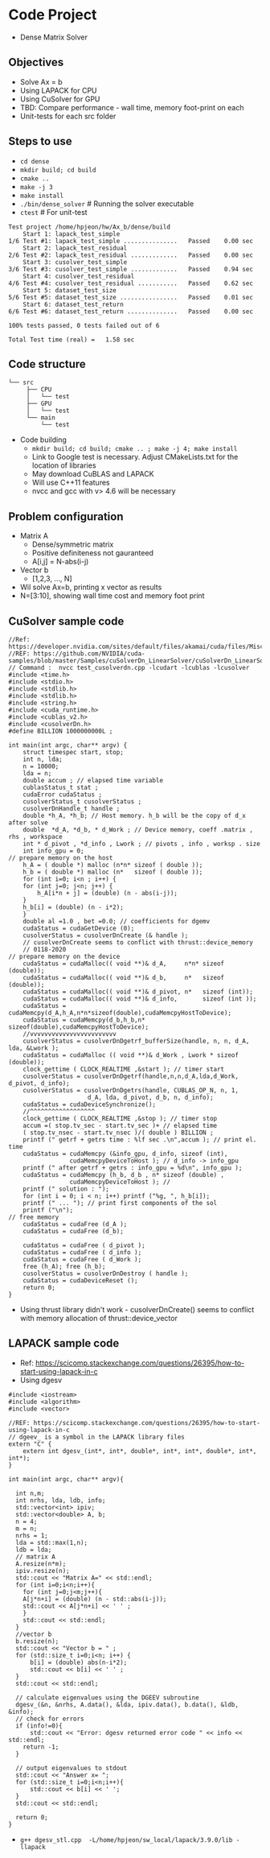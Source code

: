 # Code Project
- Dense Matrix Solver

## Objectives
- Solve Ax = b
- Using LAPACK for CPU
- Using CuSolver for GPU
- TBD: Compare performance - wall time, memory foot-print on each
- Unit-tests for each src folder

## Steps to use
- `cd dense`
- `mkdir build; cd build`
- `cmake ..`
- `make -j 3`
- `make install`
- `./bin/dense_solver` # Running the solver executable
- `ctest` # For unit-test
```
Test project /home/hpjeon/hw/Ax_b/dense/build
    Start 1: lapack_test_simple
1/6 Test #1: lapack_test_simple ...............   Passed    0.00 sec
    Start 2: lapack_test_residual
2/6 Test #2: lapack_test_residual .............   Passed    0.00 sec
    Start 3: cusolver_test_simple
3/6 Test #3: cusolver_test_simple .............   Passed    0.94 sec
    Start 4: cusolver_test_residual
4/6 Test #4: cusolver_test_residual ...........   Passed    0.62 sec
    Start 5: dataset_test_size
5/6 Test #5: dataset_test_size ................   Passed    0.01 sec
    Start 6: dataset_test_return
6/6 Test #6: dataset_test_return ..............   Passed    0.00 sec

100% tests passed, 0 tests failed out of 6

Total Test time (real) =   1.58 sec
```

## Code structure
```
└── src
     ├── CPU
     │   └── test
     ├── GPU
     │   └── test
     └── main
         └── test
```
- Code building
  - `mkdir build; cd build; cmake .. ; make -j 4; make install`
  - Link to Google test is necessary. Adjust CMakeLists.txt for the location of libraries
  - May download CuBLAS and LAPACK
  - Will use C++11 features
  - nvcc and gcc with v> 4.6 will be necessary

## Problem configuration
- Matrix A
  - Dense/symmetric matrix
  - Positive definiteness not gauranteed
  - A[i,j] = N-abs(i-j)
- Vector b
  - [1,2,3, ..., N]
- Wil solve Ax=b, printing x vector as results
- N=[3:10], showing wall time cost and memory foot print

## CuSolver sample code
```
//Ref: https://developer.nvidia.com/sites/default/files/akamai/cuda/files/Misc/mygpu.pdf
//REF: https://github.com/NVIDIA/cuda-samples/blob/master/Samples/cuSolverDn_LinearSolver/cuSolverDn_LinearSolver.cpp
// Command :  nvcc test_cusolverdn.cpp -lcudart -lcublas -lcusolver
#include <time.h>
#include <stdio.h>
#include <stdlib.h>
#include <stdlib.h>
#include <string.h>
#include <cuda_runtime.h>
#include <cublas_v2.h>
#include <cusolverDn.h>
#define BILLION 1000000000L ;

int main(int argc, char** argv) {
    struct timespec start, stop;
    int n, lda;
    n = 10000;
    lda = n;
    double accum ; // elapsed time variable
    cublasStatus_t stat ;
    cudaError cudaStatus ;
    cusolverStatus_t cusolverStatus ;
    cusolverDnHandle_t handle ;
    double *h_A, *h_b; // Host memory. h_b will be the copy of d_x after solve
    double  *d_A, *d_b, * d_Work ; // Device memory, coeff .matrix , rhs , workspace
    int * d_pivot , *d_info , Lwork ; // pivots , info , worksp . size
    int info_gpu = 0;
// prepare memory on the host
    h_A = ( double *) malloc (n*n* sizeof ( double ));
    h_b = ( double *) malloc (n*   sizeof ( double ));
    for (int i=0; i<n ; i++) {
	for (int j=0; j<n; j++) {
	    h_A[i*n + j] = (double) (n - abs(i-j));
	}
	h_b[i] = (double) (n - i*2);
    }
    double al =1.0 , bet =0.0; // coefficients for dgemv
    cudaStatus = cudaGetDevice (0);
    cusolverStatus = cusolverDnCreate (& handle );
    // cusolverDnCreate seems to conflict with thrust::device_memory
    // 0118-2020 
// prepare memory on the device
    cudaStatus = cudaMalloc(( void **)& d_A,     n*n* sizeof (double));
    cudaStatus = cudaMalloc(( void **)& d_b,     n*   sizeof (double));
    cudaStatus = cudaMalloc(( void **)& d_pivot, n*   sizeof (int));
    cudaStatus = cudaMalloc(( void **)& d_info,       sizeof (int ));
    cudaStatus = cudaMemcpy(d_A,h_A,n*n*sizeof(double),cudaMemcpyHostToDevice); 
    cudaStatus = cudaMemcpy(d_b,h_b,n*  sizeof(double),cudaMemcpyHostToDevice);
    //vvvvvvvvvvvvvvvvvvvvvvvv
    cusolverStatus = cusolverDnDgetrf_bufferSize(handle, n, n, d_A, lda, &Lwork ); 
    cudaStatus = cudaMalloc (( void **)& d_Work , Lwork * sizeof (double));
    clock_gettime ( CLOCK_REALTIME ,&start ); // timer start
    cusolverStatus = cusolverDnDgetrf(handle,n,n,d_A,lda,d_Work, d_pivot, d_info);
    cusolverStatus = cusolverDnDgetrs(handle, CUBLAS_OP_N, n, 1,
				      d_A, lda, d_pivot, d_b, n, d_info);
    cudaStatus = cudaDeviceSynchronize();
    //^^^^^^^^^^^^^^^^^^
    clock_gettime ( CLOCK_REALTIME ,&stop ); // timer stop
    accum =( stop.tv_sec - start.tv_sec )+ // elapsed time
	( stop.tv_nsec - start.tv_nsec )/( double ) BILLION ;
    printf (" getrf + getrs time : %lf sec .\n",accum ); // print el. time
    cudaStatus = cudaMemcpy (&info_gpu, d_info, sizeof (int),
			     cudaMemcpyDeviceToHost ); // d_info -> info_gpu
    printf (" after getrf + getrs : info_gpu = %d\n", info_gpu );
    cudaStatus = cudaMemcpy (h_b, d_b , n* sizeof (double) ,
			     cudaMemcpyDeviceToHost ); // 
    printf (" solution : ");
    for (int i = 0; i < n; i++) printf ("%g, ", h_b[i]);
    printf (" ... "); // print first components of the sol
    printf ("\n");
// free memory
    cudaStatus = cudaFree (d_A );
    cudaStatus = cudaFree (d_b);

    cudaStatus = cudaFree ( d_pivot );
    cudaStatus = cudaFree ( d_info );
    cudaStatus = cudaFree ( d_Work );
    free (h_A); free (h_b); 
    cusolverStatus = cusolverDnDestroy ( handle );
    cudaStatus = cudaDeviceReset ();
    return 0;
}
```
- Using thrust library didn't work - cusolverDnCreate() seems to conflict with memory allocation of thrust::device_vector

## LAPACK sample code
- Ref: https://scicomp.stackexchange.com/questions/26395/how-to-start-using-lapack-in-c
- Using dgesv

```
#include <iostream>
#include <algorithm>
#include <vector>

//REF: https://scicomp.stackexchange.com/questions/26395/how-to-start-using-lapack-in-c
// dgeev_ is a symbol in the LAPACK library files
extern "C" {
    extern int dgesv_(int*, int*, double*, int*, int*, double*, int*, int*);
}

int main(int argc, char** argv){

  int n,m;
  int nrhs, lda, ldb, info;
  std::vector<int> ipiv;
  std::vector<double> A, b;
  n = 4;
  m = n;
  nrhs = 1;
  lda = std::max(1,n);
  ldb = lda;
  // matrix A
  A.resize(n*m);
  ipiv.resize(n);
  std::cout << "Matrix A=" << std::endl;
  for (int i=0;i<n;i++){
    for (int j=0;j<m;j++){
	A[j*n+i] = (double) (n - std::abs(i-j));
	std::cout << A[j*n+i] << ' ' ;
    }
    std::cout << std::endl;
  }
  //vector b
  b.resize(n);
  std::cout << "Vector b = " ;
  for (std::size_t i=0;i<n; i++) {
      b[i] = (double) abs(n-i*2);
      std::cout << b[i] << ' ' ;
  }
  std::cout << std::endl;
  
  // calculate eigenvalues using the DGEEV subroutine
  dgesv_(&n, &nrhs, A.data(), &lda, ipiv.data(), b.data(), &ldb, &info);
  // check for errors
  if (info!=0){
      std::cout << "Error: dgesv returned error code " << info << std::endl;
    return -1;
  }

  // output eigenvalues to stdout
  std::cout << "Answer x= ";
  for (std::size_t i=0;i<n;i++){
      std::cout << b[i] << ' ';
  }
  std::cout << std::endl;

  return 0;
}
```
- `g++ dgesv_stl.cpp  -L/home/hpjeon/sw_local/lapack/3.9.0/lib -llapack`
